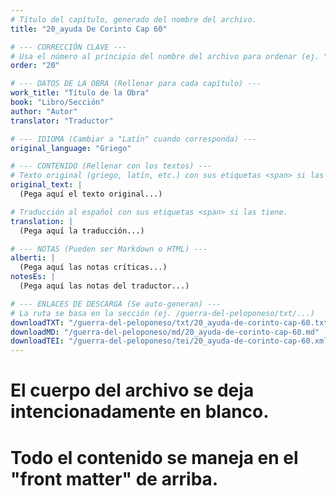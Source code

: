 ```yaml
---
# Título del capítulo, generado del nombre del archivo.
title: "20_ayuda De Corinto Cap 60"

# --- CORRECCIÓN CLAVE ---
# Usa el número al principio del nombre del archivo para ordenar (ej. "05" de "05_conflicto...")
order: "20"

# --- DATOS DE LA OBRA (Rellenar para cada capítulo) ---
work_title: "Título de la Obra"
book: "Libro/Sección"
author: "Autor"
translator: "Traductor"

# --- IDIOMA (Cambiar a "Latín" cuando corresponda) ---
original_language: "Griego"

# --- CONTENIDO (Rellenar con los textos) ---
# Texto original (griego, latín, etc.) con sus etiquetas <span> si las tiene.
original_text: |
  (Pega aquí el texto original...)

# Traducción al español con sus etiquetas <span> si las tiene.
translation: |
  (Pega aquí la traducción...)

# --- NOTAS (Pueden ser Markdown o HTML) ---
alberti: |
  (Pega aquí las notas críticas...)
notesEs: |
  (Pega aquí las notas del traductor...)

# --- ENLACES DE DESCARGA (Se auto-generan) ---
# La ruta se basa en la sección (ej. /guerra-del-peloponeso/txt/...)
downloadTXT: "/guerra-del-peloponeso/txt/20_ayuda-de-corinto-cap-60.txt"
downloadMD: "/guerra-del-peloponeso/md/20_ayuda-de-corinto-cap-60.md"
downloadTEI: "/guerra-del-peloponeso/tei/20_ayuda-de-corinto-cap-60.xml"
---
```

# El cuerpo del archivo se deja intencionadamente en blanco.
# Todo el contenido se maneja en el "front matter" de arriba.